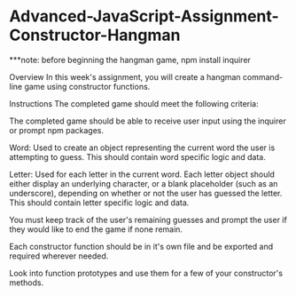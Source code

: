 # Advanced-JavaScript-Assignment-Constructor-Hangman

***note: before beginning the hangman game, npm install inquirer 

Overview
In this week's assignment, you will create a hangman command-line game using constructor functions.

Instructions
The completed game should meet the following criteria:

The completed game should be able to receive user input using the inquirer or prompt npm packages.

Word: Used to create an object representing the current word the user is attempting to guess. This should contain word specific logic and data.

Letter: Used for each letter in the current word. Each letter object should either display an underlying character, or a blank placeholder (such as an underscore), depending on whether or not the user has guessed the letter. This should contain letter specific logic and data.

You must keep track of the user's remaining guesses and prompt the user if they would like to end the game if none remain.

Each constructor function should be in it's own file and be exported and required wherever needed.

Look into function prototypes and use them for a few of your constructor's methods.
